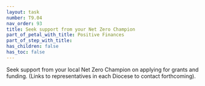 ```yaml
---
layout: task
number: T9.04
nav_order: 93
title: Seek support from your Net Zero Champion
part_of_petal_with_title: Positive Finances
part_of_step_with_title: 
has_children: false
has_toc: false
---
```


Seek support from your local Net Zero Champion on applying for grants and funding. (Links to representatives in each Diocese to contact forthcoming).
